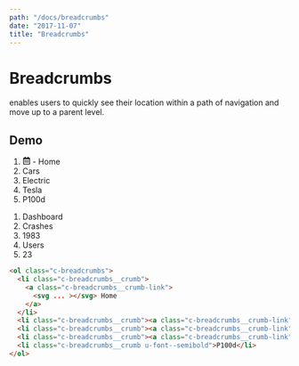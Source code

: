 ```yaml
---
path: "/docs/breadcrumbs"
date: "2017-11-07"
title: "Breadcrumbs"
---
```

# Breadcrumbs
enables users to quickly see their location within a path of navigation and move up to a parent level.

## Demo
<ol class="c-breadcrumbs">
  <li class="c-breadcrumbs__crumb">
    <a class="c-breadcrumbs__crumb-link">
      <svg
        style="width: 14px; height: 14px;"
        aria-hidden="true"
        data-prefix="far"
        data-icon="calendar-alt"
        role="img"
        xmlns="http://www.w3.org/2000/svg"
        viewBox="0 0 448 512" >
        <path
          fill="currentColor"
          d="M148 288h-40c-6.6 0-12-5.4-12-12v-40c0-6.6 5.4-12 12-12h40c6.6 0 12 5.4 12 12v40c0 6.6-5.4 12-12 12zm108-12v-40c0-6.6-5.4-12-12-12h-40c-6.6 0-12 5.4-12 12v40c0 6.6 5.4 12 12 12h40c6.6 0 12-5.4 12-12zm96 0v-40c0-6.6-5.4-12-12-12h-40c-6.6 0-12 5.4-12 12v40c0 6.6 5.4 12 12 12h40c6.6 0 12-5.4 12-12zm-96 96v-40c0-6.6-5.4-12-12-12h-40c-6.6 0-12 5.4-12 12v40c0 6.6 5.4 12 12 12h40c6.6 0 12-5.4 12-12zm-96 0v-40c0-6.6-5.4-12-12-12h-40c-6.6 0-12 5.4-12 12v40c0 6.6 5.4 12 12 12h40c6.6 0 12-5.4 12-12zm192 0v-40c0-6.6-5.4-12-12-12h-40c-6.6 0-12 5.4-12 12v40c0 6.6 5.4 12 12 12h40c6.6 0 12-5.4 12-12zm96-260v352c0 26.5-21.5 48-48 48H48c-26.5 0-48-21.5-48-48V112c0-26.5 21.5-48 48-48h48V12c0-6.6 5.4-12 12-12h40c6.6 0 12 5.4 12 12v52h128V12c0-6.6 5.4-12 12-12h40c6.6 0 12 5.4 12 12v52h48c26.5 0 48 21.5 48 48zm-48 346V160H48v298c0 3.3 2.7 6 6 6h340c3.3 0 6-2.7 6-6z">
       </path>
     </svg>&nbsp;-&nbsp;Home
    </a>
  </li>
  <li class="c-breadcrumbs__crumb"><a class="c-breadcrumbs__crumb-link">Cars</a></li>
  <li class="c-breadcrumbs__crumb"><a class="c-breadcrumbs__crumb-link">Electric</a></li>
  <li class="c-breadcrumbs__crumb"><a class="c-breadcrumbs__crumb-link">Tesla</a></li>
  <li class="c-breadcrumbs__crumb u-font--semibold">P100d</li>
</ol>

<ol class="c-breadcrumbs">
  <li class="c-breadcrumbs__crumb">
    <a class="c-breadcrumbs__crumb-link">
      Dashboard
    </a>
  </li>

  <li class="c-breadcrumbs__crumb">
    <a class="c-breadcrumbs__crumb-link">
      Crashes
    </a>
  </li>

  <li class="c-breadcrumbs__crumb">
    <a class="c-breadcrumbs__crumb-link">
      1983
    </a>
  </li>

  <li class="c-breadcrumbs__crumb">
    <a class="c-breadcrumbs__crumb-link">
      Users
    </a>
  </li>

  <li class="c-breadcrumbs__crumb u-font--semibold">23</li>
</ol>

```html
<ol class="c-breadcrumbs">
  <li class="c-breadcrumbs__crumb">
    <a class="c-breadcrumbs__crumb-link">
      <svg ... ></svg> Home
    </a>
  </li>
  <li class="c-breadcrumbs__crumb"><a class="c-breadcrumbs__crumb-link">Cars</a></li>
  <li class="c-breadcrumbs__crumb"><a class="c-breadcrumbs__crumb-link">Electric</a></li>
  <li class="c-breadcrumbs__crumb"><a class="c-breadcrumbs__crumb-link">Tesla</a></li>
  <li class="c-breadcrumbs__crumb u-font--semibold">P100d</li>
</ol>
```
